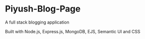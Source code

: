 # Piyush-Blog-Page

A full stack blogging application 

Built with Node.js, Express.js, MongoDB, EJS, Semantic UI and CSS
